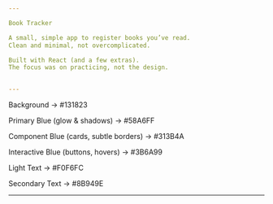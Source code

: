 ```yaml
---

Book Tracker

A small, simple app to register books you’ve read.
Clean and minimal, not overcomplicated.

Built with React (and a few extras).
The focus was on practicing, not the design.


---
```

Background → #131823

Primary Blue (glow & shadows) → #58A6FF

Component Blue (cards, subtle borders) → #313B4A

Interactive Blue (buttons, hovers) → #3B6A99

Light Text → #F0F6FC

Secondary Text → #8B949E

---
